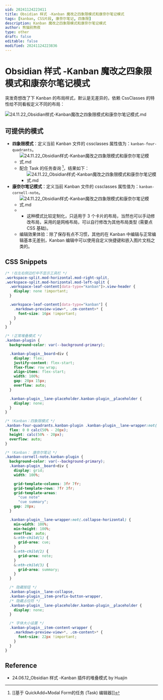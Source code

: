 ```yaml
---
uid: 20241124223411
title: Obsidian 样式 -Kanban 魔改之四象限模式和康奈尔笔记模式
tags: [kanban, CSS片段, 康奈尔笔记, 四象限]
description: Kanban 魔改之四象限模式和康奈尔笔记模式
author: 熊猫别熬夜
type: other
draft: false
editable: false
modified: 20241124223836
---
```


# Obsidian 样式 -Kanban 魔改之四象限模式和康奈尔笔记模式

突发奇想改了下 Kanban 的布局样式，默认是无差异的，依赖 CssClasses 的特性给不同看板定义不同的布局：

![24.11.22_Obsidian样式-Kanban魔改之四象限模式和康奈尔笔记模式.md](https://cdn.pkmer.cn/images/202411242234100.png!pkmer)

## 可提供的模式

- **四象限模式**：定义当前 Kanban 文件的 cssclasses 属性值为：`kanban-four-quadrants`。
	- ![24.11.22_Obsidian样式-Kanban魔改之四象限模式和康奈尔笔记模式.md](https://cdn.pkmer.cn/images/202411242234019.png!pkmer)
	- 配合 Task 的任务查询 [^1]，结果如下：
		- ![24.11.22_Obsidian样式-Kanban魔改之四象限模式和康奈尔笔记模式.md](https://cdn.pkmer.cn/images/202411242234316.png!pkmer)
- **康奈尔笔记模式**：定义当前 Kanban 文件的 cssclasses 属性值为：`kanban-cornell-note`。
	- ![24.11.22_Obsidian样式-Kanban魔改之四象限模式和康奈尔笔记模式.md](https://cdn.pkmer.cn/images/202411242234764.png!pkmer)
	- - 这种模式比较定制化，只适用于 3 个卡片的布局，当然也可以手动修改布局，采用的是网格布局，可以自行修改为其他布局类型 (需要点 CSS 基础)。
	- 编辑效果体验：除了保存有点不习惯，其他的在 Kanban 中编辑与正常编辑基本无差别，Kanban 编辑中可以使用自定义快捷键和嵌入图片文档之类的。

## CSS Snippets

```css
/* !在左右侧边栏中不显示工具栏 */
.workspace-split.mod-horizontal.mod-right-split,
.workspace-split.mod-horizontal.mod-left-split {
  .workspace-leaf-content[data-type="kanban"]>.view-header {
    display: none !important;
  }

  .workspace-leaf-content[data-type="kanban"] {
    .markdown-preview-view>*, .cm-content>* {
      font-size: 16px !important;
    }
  }
}

/* !正常堆叠模式 */
.kanban-plugin {
  background-color: var(--background-primary);

  .kanban-plugin__board>div {
    display: flex;
    justify-content: flex-start;
    flex-flow: row wrap;
    align-items: flex-start;
    width: 100%;
    gap: 20px 15px;
    overflow: auto;
  }

  .kanban-plugin__lane-placeholder.kanban-plugin__placeholder {
    display: none;
  }
}

/* !Kanban：四象限模式 */
.kanban-four-quadrants.kanban-plugin .kanban-plugin__lane-wrapper:not(.collapse-horizontal) {
  flex: 0 0 calc(50% - 20px);
  height: calc(50% - 20px);
  overflow: auto;
}

/* !Kanban： 康奈尔笔记 */
.kanban-cornell-note.kanban-plugin {
  background-color: var(--background-primary);
  .kanban-plugin__board>div {
    display: grid;
    width: 100%;

    grid-template-columns: 3fr 7fr;
    grid-template-rows: 7fr 3fr;
    grid-template-areas:
      "cue note"
      "cue summary";
    gap: 20px;
  }

  .kanban-plugin__lane-wrapper:not(.collapse-horizontal) {
    min-width: 100%;
    min-height: 100%;
    overflow: auto;
    &:nth-child(1) {
      grid-area: cue;
    }
    &:nth-child(2) {
      grid-area: note;
    }
    &:nth-child(3) {
      grid-area: summary;
    }
  }

  /* 隐藏按钮 */
  .kanban-plugin__lane-collapse,
  .kanban-plugin__item-prefix-button-wrapper,
  /* 隐藏占位符 */
  .kanban-plugin__lane-placeholder.kanban-plugin__placeholder {
    display: none;
  }

  /* 字体大小设置 */
  .kanban-plugin__item-content-wrapper {
    .markdown-preview-view>*, .cm-content>* {
      font-size: 22px !important;
    }
  }
}
```

## Reference

- 24.06.12_Obsidian 样式 -Kanban 插件的堆叠模式 by Huajin

[^1]: [[基于 QuickAdd+Modal Form的任务 (Task) 编辑器]]